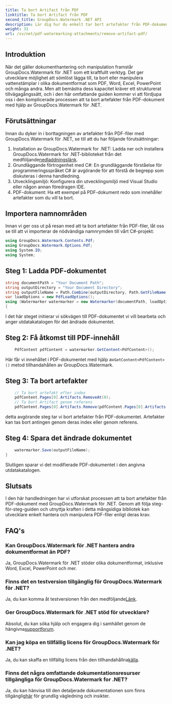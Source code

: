 ```yaml
---
title: Ta bort Artifact från PDF
linktitle: Ta bort Artifact från PDF
second_title: GroupDocs.Watermark .NET API
description: Lär dig hur du enkelt tar bort artefakter från PDF-dokument med GroupDocs.Watermark för .NET. Bemästra processen steg-för-steg med vår omfattande handledning.
weight: 31
url: /sv/net/pdf-watermarking-attachments/remove-artifact-pdf/
---
```

## Introduktion
När det gäller dokumenthantering och manipulation framstår GroupDocs.Watermark för .NET som ett kraftfullt verktyg. Det ger utvecklare möjlighet att sömlöst lägga till, ta bort eller manipulera vattenstämplar i olika dokumentformat som PDF, Word, Excel, PowerPoint och många andra. Men att bemästra dess kapacitet kräver ett strukturerat tillvägagångssätt, och i den här omfattande guiden kommer vi att fördjupa oss i den komplicerade processen att ta bort artefakter från PDF-dokument med hjälp av GroupDocs.Watermark för .NET.
## Förutsättningar
Innan du dyker in i borttagningen av artefakter från PDF-filer med GroupDocs.Watermark för .NET, se till att du har följande förutsättningar:
1. Installation av GroupDocs.Watermark for .NET: Ladda ner och installera GroupDocs.Watermark for .NET-biblioteket från det medföljande[nedladdningslänk](https://releases.groupdocs.com/Watermark/net/).
2. Grundläggande förtrogenhet med C#: En grundläggande förståelse för programmeringsspråket C# är avgörande för att förstå de begrepp som diskuteras i denna handledning.
3. Utvecklingsmiljö: Konfigurera din utvecklingsmiljö med Visual Studio eller någon annan föredragen IDE.
4. PDF-dokument: Ha ett exempel på PDF-dokument redo som innehåller artefakter som du vill ta bort.

## Importera namnområden
Innan vi ger oss ut på resan med att ta bort artefakter från PDF-filer, låt oss se till att vi importerar de nödvändiga namnrymden till vårt C#-projekt:
```csharp
using GroupDocs.Watermark.Contents.Pdf;
using GroupDocs.Watermark.Options.Pdf;
using System.IO;
using System;
```
## Steg 1: Ladda PDF-dokumentet
```csharp
string documentPath = "Your Document Path";
string outputDirectory = "Your Document Directory";
string outputFileName = Path.Combine(outputDirectory, Path.GetFileName(documentPath));
var loadOptions = new PdfLoadOptions();
using (Watermarker watermarker = new Watermarker(documentPath, loadOptions))
{
```
I det här steget initierar vi sökvägen till PDF-dokumentet vi vill bearbeta och anger utdatakatalogen för det ändrade dokumentet.
## Steg 2: Få åtkomst till PDF-innehåll
```csharp
    PdfContent pdfContent = watermarker.GetContent<PdfContent>();
```
 Här får vi innehållet i PDF-dokumentet med hjälp av`GetContent<PdfContent>()` metod tillhandahållen av GroupDocs.Watermark.
## Steg 3: Ta bort artefakter
```csharp
    // Ta bort artefakt efter index
    pdfContent.Pages[0].Artifacts.RemoveAt(0);
    // Ta bort Artifact genom referens
    pdfContent.Pages[0].Artifacts.Remove(pdfContent.Pages[0].Artifacts[0]);
```
detta avgörande steg tar vi bort artefakter från PDF-dokumentet. Artefakter kan tas bort antingen genom deras index eller genom referens.
## Steg 4: Spara det ändrade dokumentet
```csharp
    watermarker.Save(outputFileName);
}
```
Slutligen sparar vi det modifierade PDF-dokumentet i den angivna utdatakatalogen.

## Slutsats
I den här handledningen har vi utforskat processen att ta bort artefakter från PDF-dokument med GroupDocs.Watermark för .NET. Genom att följa steg-för-steg-guiden och utnyttja kraften i detta mångsidiga bibliotek kan utvecklare enkelt hantera och manipulera PDF-filer enligt deras krav.
## FAQ's
### Kan GroupDocs.Watermark för .NET hantera andra dokumentformat än PDF?
Ja, GroupDocs.Watermark för .NET stöder olika dokumentformat, inklusive Word, Excel, PowerPoint och mer.
### Finns det en testversion tillgänglig för GroupDocs.Watermark för .NET?
 Ja, du kan komma åt testversionen från den medföljande[Länk](https://releases.groupdocs.com/).
### Ger GroupDocs.Watermark för .NET stöd för utvecklare?
 Absolut, du kan söka hjälp och engagera dig i samhället genom de hängivna[supportforum](https://forum.groupdocs.com/c/watermark/19).
### Kan jag köpa en tillfällig licens för GroupDocs.Watermark för .NET?
 Ja, du kan skaffa en tillfällig licens från den tillhandahållna[källa](https://purchase.groupdocs.com/temporary-license/).
### Finns det några omfattande dokumentationsresurser tillgängliga för GroupDocs.Watermark for .NET?
 Ja, du kan hänvisa till den detaljerade dokumentationen som finns tillgänglig[här](https://tutorials.groupdocs.com/Watermark/net/) för grundlig vägledning och insikter.